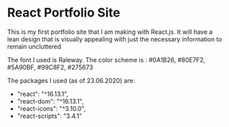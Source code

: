 # React Portfolio Site

This is my first portfolio site that I am making with React.js.
It will have a lean design that is visually appealing with just
the necessary information to remain uncluttered

The font I used is Raleway.
The color scheme is : #0A1B26, #80E7F2, #5A90BF, #99C8F2, #275673

The packages I used (as of 23.06.2020) are:

- "react": "^16.13.1",
- "react-dom": "^16.13.1",
- "react-icons": "^3.10.0",
- "react-scripts": "3.4.1"

